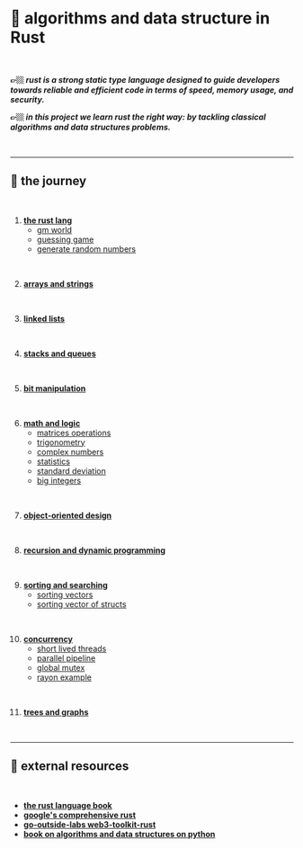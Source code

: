 # 🦀 algorithms and data structure in Rust

<br>

**👉🏼 *rust is a strong static type language designed to guide developers towards reliable and efficient code in terms of speed, memory usage, and security.***

**👉🏼 *in this project we learn rust the right way: by tackling classical algorithms and data structures problems.***

<br>

---
## 🏰 the journey

<br>


1. **[the rust lang](1_the_rust_language)**
    - [gm world](1_the_rust_language/gm_world/)
    - [guessing game](1_the_rust_language/guessing_game/)
    - [generate random numbers](1_the_rust_language/random/numbers)

<br>

2. **[arrays and strings](2_arrays_and_strings)**

<br>

3. **[linked lists](3_linked_lists)**


<br>

4. **[stacks and queues](4_stacks_and_queues)**

<br>

5. **[bit manipulation](5_bit_manipulation)**


<br>

6. **[math and logic](6_math_and_logic)**
    - [matrices operations](6_math_and_logic/matrices)
    - [trigonometry](6_math_and_logic/trigonometry/)
    - [complex numbers](6_math_and_logic/complex_numbers)
    - [statistics](6_math_and_logic/statistics)
    - [standard deviation](6_math_and_logic/standard_deviation/)
    - [big integers](6_math_and_logic/big_integers/)

<br>

7. **[object-oriented design](7_object_oriented_design)**

<br>

8. **[recursion and dynamic programming](8_recursion_and_dp)**

<br>

9. **[sorting and searching](9_sorting_and_searching)**
    - [sorting vectors](9_sorting_and_searching/sorting_vectors)
    - [sorting vector of structs](9_sorting_and_searching/sorting_vector_structs)

<br>

10. **[concurrency](10_concurrency)**
    - [short lived threads](10_concurrency/short_lived_threads/)
    - [parallel pipeline](10_concurrency/parallel_pipeline/)
    - [global mutex](10_concurrency/global_mutex)
    - [rayon example](10_concurrency/rayon_example)

<br>

11. **[trees and graphs](11_trees_and_graphs)**

<br>

---

## 🏯 external resources

<br>

* **[the rust language book](https://doc.rust-lang.org/)**
* **[google's comprehensive rust](https://github.com/google/comprehensive-rust)**
* **[go-outside-labs web3-toolkit-rust](https://github.com/go-outside-labs/web3-toolkit-rs)**
* **[book on algorithms and data structures on python](https://github.com/go-outside-labs/algorithms-book-py)**
